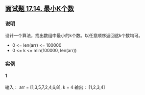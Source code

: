 ## [面试题 17.14. 最小K个数](https://leetcode-cn.com/problems/smallest-k-lcci/)

### 说明
设计一个算法，找出数组中最小的k个数。以任意顺序返回这k个数均可。

* 0 <= len(arr) <= 100000
* 0 <= k <= min(100000, len(arr))

### 实例
#### 1
输入： arr = [1,3,5,7,2,4,6,8], k = 4
输出： [1,2,3,4]